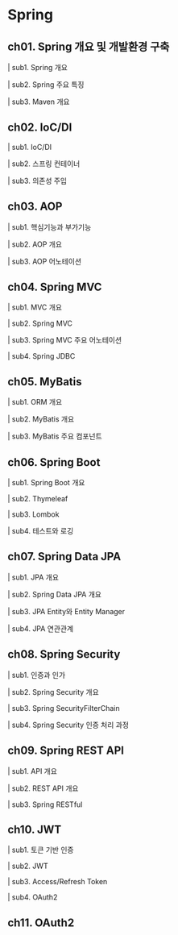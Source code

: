 # Spring
## **ch01. Spring 개요 및 개발환경 구축**  
| sub1. Spring 개요

| sub2. Spring 주요 특징

| sub3. Maven 개요

## **ch02. IoC/DI**  
| sub1. IoC/DI

| sub2. 스프링 컨테이너

| sub3. 의존성 주입

## **ch03. AOP**  
| sub1. 핵심기능과 부가기능

| sub2. AOP 개요

| sub3. AOP 어노테이션

## **ch04. Spring MVC**  
| sub1. MVC 개요

| sub2. Spring MVC

| sub3. Spring MVC 주요 어노테이션

| sub4. Spring JDBC

## **ch05. MyBatis**  
| sub1. ORM 개요

| sub2. MyBatis 개요

| sub3. MyBatis 주요 컴포넌트

## **ch06. Spring Boot**  
| sub1. Spring Boot 개요

| sub2. Thymeleaf

| sub3. Lombok

| sub4. 테스트와 로깅

## **ch07. Spring Data JPA**  
| sub1. JPA 개요

| sub2. Spring Data JPA 개요

| sub3. JPA Entity와 Entity Manager

| sub4. JPA 연관관계

## **ch08. Spring Security**  
| sub1. 인증과 인가

| sub2. Spring Security 개요

| sub3. Spring SecurityFilterChain

| sub4. Spring Security 인증 처리 과정

## **ch09. Spring REST API**  
| sub1. API 개요

| sub2. REST API 개요

| sub3. Spring RESTful

## **ch10. JWT**  
| sub1. 토큰 기반 인증

| sub2. JWT

| sub3. Access/Refresh Token

| sub4. OAuth2

## **ch11. OAuth2**  
